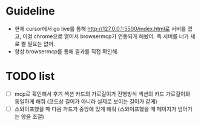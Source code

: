 # Guideline
- 현재 cursor에서 go live를 통해 http://127.0.0.1:5500/index.html로 서버를 켰고, 이걸 chrome으로 열어서 browsermcp가 연동되게 해놨어. 즉 서버를 너가 새로 켤 필요는 없어.
- 항상 browsermcp를 통해 결과를 직접 확인해.


# TODO list

- [ ] mcp로 확인해서 후기 섹션 카드의 가로길이가 진행방식 섹션의 카드 가로길이와 동일하게 해줘 (코드상 길이가 아니라 실제로 보이는 길이가 같게)
- [ ] 스와이프했을 때 다음 카드가 중앙에 있게 해줘 (스와이프했을 때 페이지가 넘어가는 양을 조절)